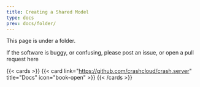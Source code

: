```yaml
---
title: Creating a Shared Model
type: docs
prev: docs/folder/
---
```


This page is under a folder.

If the software is buggy, or confusing, please post an issue, or open a pull request here

{{< cards >}}
{{< card link="https://github.com/crashcloud/crash.server" title="Docs" icon="book-open" >}}
{{< /cards >}}
